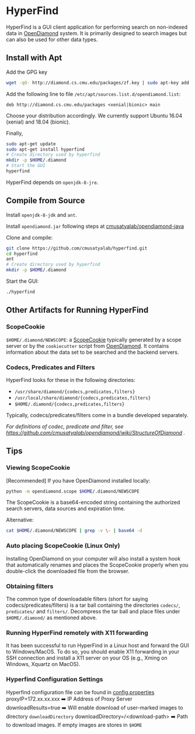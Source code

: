 # HyperFind

HyperFind is a GUI client application for performing search on non-indexed data in [OpenDiamond](http://diamond.cs.cmu.edu/) system. It is primarily designed to search images but can also be used for other data types.

## Install with Apt

Add the GPG key
```bash
wget -qO- http://diamond.cs.cmu.edu/packages/zf.key | sudo apt-key add -
```

Add the following line to file `/etc/apt/sources.list.d/opendiamond.list`:
```
deb http://diamond.cs.cmu.edu/packages <xenial|bionic> main
```
Choose your distribution accordingly. We currently support Ubuntu 16.04 (xenial) and 18.04 (bionic).

Finally,
```bash
sudo apt-get update
sudo apt-get install hyperfind
# Create directory used by hyperfind
mkdir -p $HOME/.diamond
# Start the GUI
hyperfind
```

HyperFind depends on `openjdk-8-jre`.


## Compile from Source

Install `openjdk-8-jdk` and `ant`.

Install `opendiamond.jar` following steps at [cmusatyalab/opendiamond-java](https://github.com/cmusatyalab/opendiamond-java)

Clone and compile:
```bash
git clone https://github.com/cmusatyalab/hyperfind.git
cd hyperfind
ant
# Create directory used by hyperfind
mkdir -p $HOME/.diamond
```

Start the GUI:
```bash
./hyperfind
```

## Other Artifacts for Running HyperFind

### ScopeCookie

`$HOME/.diamond/NEWSCOPE`: a [ScopeCookie](https://github.com/cmusatyalab/opendiamond/wiki/ScopeCookie) typically 
generated by a scope server or by the `cookiecutter` script from [OpenDiamond](http://diamond.cs.cmu.edu/). It contains information about the data set to be searched and the backend servers.

### Codecs, Predicates and Filters

HyperFind looks for these in the following directories:

+ `/usr/share/diamond/{codecs,predicates,filters}`
+ `/usr/local/share/diamond/{codecs,predicates,filters}`
+ `$HOME/.diamond/{codecs,predicates,filters}`

Typically, codecs/predicates/filters come in a bundle developed separately.

*For definitions of codec, predicate and filter, see https://github.com/cmusatyalab/opendiamond/wiki/StructureOfDiamond .*


## Tips

### Viewing ScopeCookie
[Recommended] If you have OpenDiamond installed locally:
```bash
python -m opendiamond.scope $HOME/.diamond/NEWSCOPE
```

The ScopeCookie is a base64-encoded string containing the authorized search servers, data sources and expiration time.

Alternative:
```bash
cat $HOME/.diamond/NEWSCOPE | grep -v \- | base64 -d
```

### Auto placing ScopeCookie (Linux Only)
Installing OpenDiamond on your computer will also install a system hook that automatically renames and places
the ScopeCookie properly when you double-click the downloaded file from the browser.

### Obtaining filters
The common type of downloadable filters (short for saying codecs/predicates/filters) is
a tar ball containing the directories `codecs/`, `predicates/` and `filters/`.
Decompress the tar ball and place files under `$HOME/.diamond/` as mentioned above.

### Running HyperFind remotely with X11 forwarding
It has been successful to run HyperFind in a Linux host and forward the GUI to Windows/MacOS.
To do so, you should enable X11 forwarding in your SSH connection and install a X11 server on your OS
(e.g., Xming on Windows, Xquartz on MacOS).

### Hyperfind Configuration Settings
Hyperfind configuration file can be found in [config.properties](src/resources/config.properties)\
proxyIP=172.xx.xx.xxx :arrow_right: IP Address of Proxy Server  
downloadResults=true :arrow_right: Will enable download of user-marked images to directory `downloadDirectory` 
downloadDirectory=/\<download-path\> :arrow_right: Path to download images. If empty images are stores in `$HOME`   

